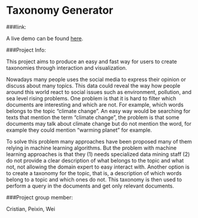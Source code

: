 # Taxonomy Generator

###link:

A live demo can be found [here](http://nyu-cs6313-projects.github.io/sp2015-group1/index.html).

###Project Info:

This project aims to produce an easy and fast way for users to create taxonomies through interaction and visualization.

Nowadays many people uses the social media to express their opinion or discuss about many topics. This data could reveal the way how people around this world react to social issues such as environment, pollution,  and sea level rising problems. One problem is that it is hard to filter which documents are interesting and which are not. For example, which words belongs to the topic “climate change”. An easy way would be searching for texts that mention the term “climate change”, the problem is that some documents may talk about climate change but do not mention the word, for example they could mention “warming planet” for example.

To solve this problem many approaches have been proposed many of them relying in machine learning algorithms. But the problem with machine learning approaches is that they (1) needs specialized data mining staff (2) do not provide a clear description of what belongs to the topic and what not, not allowing the domain expert to easy interact with. Another option is to create a taxonomy for the topic, that is, a description of which words belong to a topic and which ones do not. This taxonomy is then used to perform a query in the documents and get only relevant documents.

###Project group member: 

Cristian, Peixin, Wei



